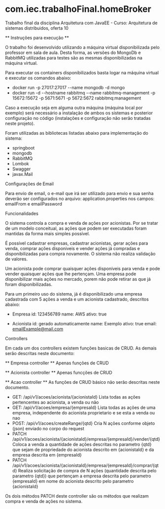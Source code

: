# com.iec.trabalhoFinal.homeBroker
Trabalho final da disciplina Arquitetura com JavaEE - Curso: Arquitetura de sistemas distribuidos, oferta 10 

** Instruções para execução **

O trabalho foi desenvolvido utilizando a máquina virtual disponibilizada pelo professor em sala de aula. Desta forma, 
as versões do MongoDb e RabbitMQ utilizadas para testes são as mesmas disponibilizadas na máquina virtual.

Para executar os containers disponibilizados basta logar na máquina virtual e executar os comandos abaixo:

* docker run -p 27017:27017 --name mongodb -d mongo
* docker run -d --hostname rabbitmq --name rabbitmq-management -p 15672:15672 -p 5671:5671 -p 5672:5672 rabbitmq:management

Caso a execução seja em alguma outra máquina (máquina local por exemplo) será necessário a instalação de ambos os sistemas
e posterior configuração no código (instalações e configuração não serão tratadas neste projeto).

Foram utilizadas as bibliotecas listadas abaixo para implementação do sistema:

* springboot
* mongodb
* RabbitMQ
* Lombok
* Swagger
* javax.Mail

Configurações de Email

Para envio de email, o e-mail que irá ser utilizado para envio e sua senha deverão ser configurados no arquivo: application.properties
nos campos: emailFrom e emailPassword

Funcionalidades

O sistema controla a compra e venda de ações por acionistas. Por se tratar de um modelo conceitual, as ações que podem ser executadas
foram mantidas da forma mais simples possível.

É possível cadastrar empresas, cadastrar acionistas, gerar ações para venda, comprar ações disponiveis e vender ações já compradas e
disponibilizadas para compra novamente. O sistema não realiza validação de valores.

Um acionista pode comprar quaisquer ações disponíveis para venda e pode vender quaisquer ações que lhe pertençam.
Uma empresa pode disponibilizar mais ações no mercado, porem não pode retirar as que já foram disponibilizadas.

Para um primeiro uso do sistema, já é disponibilizado uma empresa cadastrada com 5 ações a venda e um acionista cadastrado,
descritos abaixo:

* Empresa
id: 123456789
name: AWS
ativo: true

* Acionista
id: gerado automaticamente
name: Exemplo
ativo: true
email: emailExample@mail.com

Controllers

Em cada um dos controllers existem funções basicas de CRUD. As demais serão descritas neste documento:

** Empresa controller **
Apenas funções de CRUD

** Acionista controller **
Apenas funcções de CRUD

** Acao controller **
As funções de CRUD básico não serão descritas neste documento.

* GET: /api/v1/acoes/acionista/{acionistaId} Lista todas as ações pertencentes ao acionista, a venda ou não
* GET: /api/v1/acoes/empresa/{empresaId} Lista todas as ações de uma empresa, independente do acionista proprietario e se esta a venda ou nao
* POST: /api/v1/acoes/createRange/{qtd} Cria N ações conforme objeto (json) enviado no corpo do request
* PATCH /api/v1/acoes/acionista/{acionistaId}/empresa/{empresaId}/vender/{qtd} Coloca a venda a quantidade de ações descritas
no parametro {qtd} que sejam de propriedade do acionista descrito em {acionistaId} e da empresa descrita em {empresaId}
* PATCH /api/v1/acoes/acionista/{acionistaId}/empresa/{empresaId}/comprar/{qtd} Realiza solicitação de compra de N ações
(quantidade descrita pelo parametro {qtd}) que pertençam a empresa descrita pelo parametro {empresaId} em nome do acionista
descrito pelo parametro {acionistaId}

Os dois métodos PATCH deste controller são os métodos que realizam compra e venda de ações no sistema.

